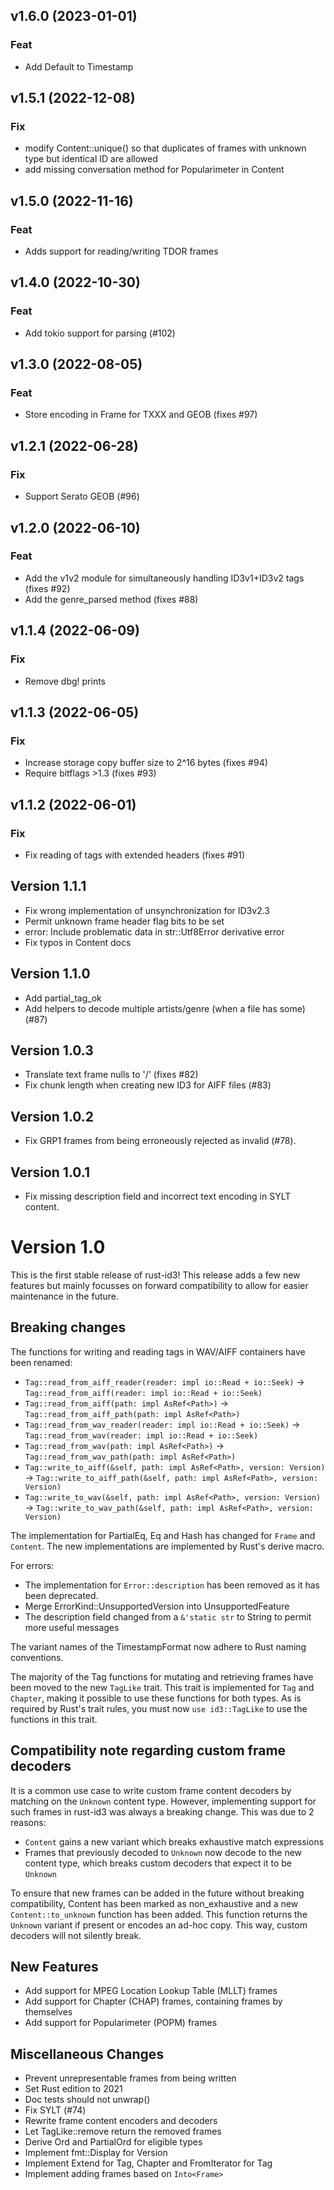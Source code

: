 ## v1.6.0 (2023-01-01)

### Feat

- Add Default to Timestamp

## v1.5.1 (2022-12-08)

### Fix

- modify Content::unique() so that duplicates of frames with unknown type but identical ID are allowed
- add missing conversation method for Popularimeter in Content

## v1.5.0 (2022-11-16)

### Feat

- Adds support for reading/writing TDOR frames

## v1.4.0 (2022-10-30)

### Feat

- Add tokio support for parsing (#102)

## v1.3.0 (2022-08-05)

### Feat

- Store encoding in Frame for TXXX and GEOB (fixes #97)

## v1.2.1 (2022-06-28)

### Fix

- Support Serato GEOB (#96)

## v1.2.0 (2022-06-10)

### Feat

- Add the v1v2 module for simultaneously handling ID3v1+ID3v2 tags (fixes #92)
- Add the genre_parsed method (fixes #88)

## v1.1.4 (2022-06-09)

### Fix

- Remove dbg! prints

## v1.1.3 (2022-06-05)

### Fix

- Increase storage copy buffer size to 2^16 bytes (fixes #94)
- Require bitflags >1.3 (fixes #93)

## v1.1.2 (2022-06-01)

### Fix

- Fix reading of tags with extended headers (fixes #91)

## Version 1.1.1

* Fix wrong implementation of unsynchronization for ID3v2.3
* Permit unknown frame header flag bits to be set
* error: Include problematic data in str::Utf8Error derivative error
* Fix typos in Content docs

## Version 1.1.0

* Add partial_tag_ok
* Add helpers to decode multiple artists/genre (when a file has some) (#87)

## Version 1.0.3

* Translate text frame nulls to '/' (fixes #82)
* Fix chunk length when creating new ID3 for AIFF files (#83)

## Version 1.0.2

* Fix GRP1 frames from being erroneously rejected as invalid (#78).

## Version 1.0.1

* Fix missing description field and incorrect text encoding in SYLT content.

# Version 1.0

This is the first stable release of rust-id3! This release adds a few new features but mainly
focusses on forward compatibility to allow for easier maintenance in the future.

## Breaking changes

The functions for writing and reading tags in WAV/AIFF containers have been renamed:

* `Tag::read_from_aiff_reader(reader: impl io::Read + io::Seek)` -> `Tag::read_from_aiff(reader: impl io::Read + io::Seek)`
* `Tag::read_from_aiff(path: impl AsRef<Path>)` -> `Tag::read_from_aiff_path(path: impl AsRef<Path>)`
* `Tag::read_from_wav_reader(reader: impl io::Read + io::Seek)` -> `Tag::read_from_wav(reader: impl io::Read + io::Seek)`
* `Tag::read_from_wav(path: impl AsRef<Path>)` -> `Tag::read_from_wav_path(path: impl AsRef<Path>)`
* `Tag::write_to_aiff(&self, path: impl AsRef<Path>, version: Version)` -> `Tag::write_to_aiff_path(&self, path: impl AsRef<Path>, version: Version)`
* `Tag::write_to_wav(&self, path: impl AsRef<Path>, version: Version)` -> `Tag::write_to_wav_path(&self, path: impl AsRef<Path>, version: Version)`

The implementation for PartialEq, Eq and Hash has changed for `Frame` and `Content`. The new
implementations are implemented by Rust's derive macro.

For errors:
* The implementation for `Error::description` has been removed as it has been deprecated.
* Merge ErrorKind::UnsupportedVersion into UnsupportedFeature
* The description field changed from a `&'static str` to String to permit more useful messages

The variant names of the TimestampFormat now adhere to Rust naming conventions.

The majority of the Tag functions for mutating and retrieving frames have been moved to the new
`TagLike` trait. This trait is implemented for `Tag` and `Chapter`, making it possible to use these
functions for both types. As is required by Rust's trait rules, you must now `use id3::TagLike` to
use the functions in this trait.

## Compatibility note regarding custom frame decoders

It is a common use case to write custom frame content decoders by matching on the `Unknown` content
type. However, implementing support for such frames in rust-id3 was always a breaking change. This
was due to 2 reasons:

* `Content` gains a new variant which breaks exhaustive match expressions
* Frames that previously decoded to `Unknown` now decode to the new content type, which breaks
  custom decoders that expect it to be `Unknown`

To ensure that new frames can be added in the future without breaking compatibility, Content has
been marked as non_exhaustive and a new `Content::to_unknown` function has been added. This function
returns the `Unknown` variant if present or encodes an ad-hoc copy. This way, custom decoders will
not silently break.

## New Features
* Add support for MPEG Location Lookup Table (MLLT) frames 
* Add support for Chapter (CHAP) frames, containing frames by themselves
* Add support for Popularimeter (POPM) frames

## Miscellaneous Changes
* Prevent unrepresentable frames from being written
* Set Rust edition to 2021
* Doc tests should not unwrap()
* Fix SYLT (#74)
* Rewrite frame content encoders and decoders
* Let TagLike::remove return the removed frames
* Derive Ord and PartialOrd for eligible types
* Implement fmt::Display for Version
* Implement Extend for Tag, Chapter and FromIterator for Tag
* Implement adding frames based on `Into<Frame>`
